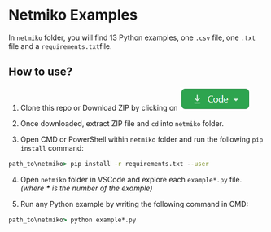 # Netmiko Examples

In `netmiko` folder, you will find 13 Python examples, one `.csv` file, one `.txt` file and a `requirements.txt`file.

## How to use?

1. Clone this repo or Download ZIP by clicking on ![Code](assets/code-button.png)

2. Once downloaded, extract ZIP file and `cd` into `netmiko` folder.

3. Open CMD or PowerShell within `netmiko` folder and run the following `pip install` command:

```cmd
path_to\netmiko> pip install -r requirements.txt --user
```

4. Open `netmiko` folder in VSCode and explore each `example*.py` file. _(where **\*** is the number of the example)_

5. Run any Python example by writing the following command in CMD:

```cmd
path_to\netmiko> python example*.py
```
